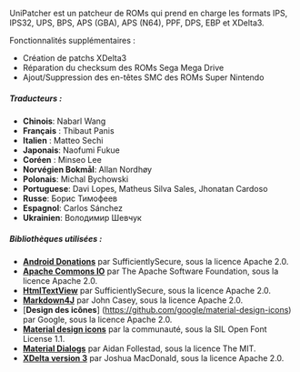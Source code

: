 UniPatcher est un patcheur de ROMs qui prend en charge les formats IPS, IPS32, UPS, BPS, APS (GBA), APS (N64), PPF, DPS, EBP et XDelta3.

Fonctionnalités supplémentaires :

- Création de patchs XDelta3
- Réparation du checksum des ROMs Sega Mega Drive
- Ajout/Suppression des en-têtes SMC des ROMs Super Nintendo

##### Traducteurs :

- **Chinois**: Nabarl Wang
- **Français** : Thibaut Panis
- **Italien** : Matteo Sechi
- **Japonais**: Naofumi Fukue
- **Coréen** : Minseo Lee
- **Norvégien Bokmål**: Allan Nordhøy
- **Polonais**: Michal Bychowski
- **Portuguese**: Davi Lopes, Matheus Silva Sales, Jhonatan Cardoso
- **Russe**: Борис Тимофеев
- **Espagnol**: Carlos Sánchez
- **Ukrainien**: Володимир Шевчук

##### Bibliothèques utilisées :

- [**Android Donations**](https://github.com/SufficientlySecure/donations) par SufficientlySecure, sous la licence Apache 2.0.
- [**Apache Commons IO**](https://commons.apache.org/proper/commons-io/) par The Apache Software Foundation, sous la licence Apache 2.0.
- [**HtmlTextView**](https://github.com/SufficientlySecure/html-textview) par SufficientlySecure, sous la licence Apache 2.0.
- [**Markdown4J**](https://github.com/jdcasey/markdown4j) par John Casey, sous la licence Apache 2.0.
- [**Design des icônes**] (https://github.com/google/material-design-icons) par Google, sous la licence Apache 2.0.
- [**Material design icons**](https://materialdesignicons.com) par la communauté, sous la SIL Open Font License 1.1.
- [**Material Dialogs**](https://github.com/afollestad/material-dialogs) par Aidan Follestad, sous la licence The MIT.
- [**XDelta version 3**](https://github.com/jmacd/xdelta) par Joshua MacDonald, sous la licence Apache 2.0.